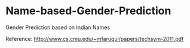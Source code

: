 # Name-based-Gender-Prediction
Gender Prediction based on Indian Names

Reference: http://www.cs.cmu.edu/~mfaruqui/papers/techsym-2011.pdf
